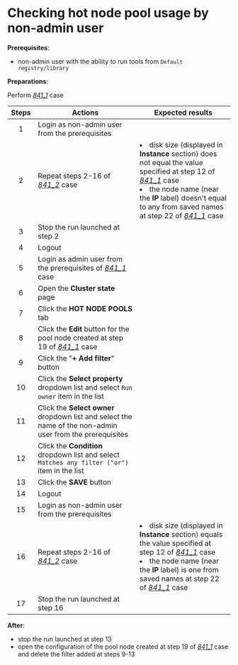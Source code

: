 # Checking hot node pool usage by non-admin user

**Prerequisites**:

- non-admin user with the ability to run tools from `Default registry/library`

**Preparations**:

Perform [_841\_1_](841_1_pool_creation.md) case

| Steps | Actions | Expected results |
| :---: | --- | --- |
| 1 | Login as non-admin user from the prerequisites | |
| 2 | Repeat steps 2-16 of [_841\_2_](841_2_pool_usage.md) case | <li> disk size (displayed in **Instance** section) does not equal the value specified at step 12 of [_841\_1_](841_1_pool_creation.md) case <li> the node name (near the **IP** label) doesn't equal to any from saved names at step 22 of [_841\_1_](841_1_pool_creation.md) case |
| 3 | Stop the run launched at step 2 | |
| 4 | Logout | |
| 5 | Login as admin user from the prerequisites of [_841\_1_](841_1_pool_creation.md) case | |
| 6 | Open the **Cluster state** page | |
| 7 | Click the **HOT NODE POOLS** tab | |
| 8 | Click the **Edit** button for the pool node created at step 19 of [_841\_1_](841_1_pool_creation.md) case | |
| 9 | Click the "**+ Add filter**" button | |
| 10 | Click the **Select property** dropdown list and select `Run owner` item in the list | |
| 11 | Click the **Select owner** dropdown list and select the name of the non-admin user from the prerequisites | |
| 12 | Click the **Condition** dropdown list and select `Matches any filter ("or")` item in the list | |
| 13 | Click the **SAVE** button | |
| 14 | Logout | |
| 15 | Login as non-admin user from the prerequisites | |
| 16 | Repeat steps 2-16 of [_841\_2_](841_2_pool_usage.md) case | <li> disk size (displayed in **Instance** section) equals the value specified at step 12 of [_841\_1_](841_1_pool_creation.md) case <li> the node name (near the **IP** label) is one from saved names at step 22 of [_841\_1_](841_1_pool_creation.md) case |
| 17 | Stop the run launched at step 16 | |

**After**:

- stop the run launched at step 13
- open the configuration of the pool node created at step 19 of [_841\_1_](841_1_pool_creation.md) case and delete the filter added at steps 9-13